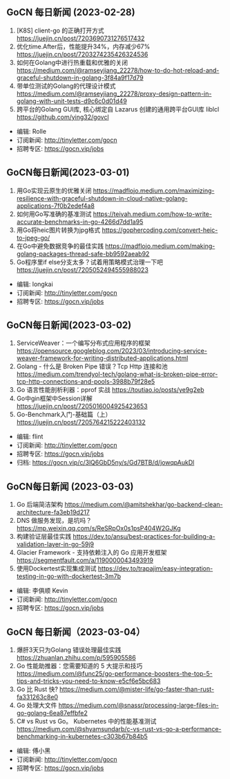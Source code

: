 ## GoCN 每日新闻 (2023-02-28)

1. [K8S] client-go 的正确打开方式 https://juejin.cn/post/7203690731276517432
2. 优化time.After后，性能提升34%，内存减少67% https://juejin.cn/post/7203274235426324536
3. 如何在Golang中进行热重载和优雅的关闭 https://medium.com/@ramseyjiang_22278/how-to-do-hot-reload-and-graceful-shutdown-in-golang-3f84a9f17d79
4. 带单位测试的Golang的代理设计模式 https://medium.com/@ramseyjiang_22278/proxy-design-pattern-in-golang-with-unit-tests-d9c6c0d01d49
5. 跨平台的Golang GUI库, 核心绑定自 Lazarus 创建的通用跨平台GUI库 liblcl https://github.com/ying32/govcl

- 编辑: Rolle
- 订阅新闻: http://tinyletter.com/gocn
- 招聘专区: https://gocn.vip/jobs

## GoCN每日新闻(2023-03-01)

1. 用Go实现云原生的优雅关闭 https://madflojo.medium.com/maximizing-resilience-with-graceful-shutdown-in-cloud-native-golang-applications-7f0b2edef4a8
2. 如何用Go写准确的基准测试 https://teivah.medium.com/how-to-write-accurate-benchmarks-in-go-4266d7dd1a95
3. 用Go将heic图片转换为jpg格式 https://gophercoding.com/convert-heic-to-jpeg-go/
4. 在Go中避免数据竞争的最佳实践 https://madflojo.medium.com/making-golang-packages-thread-safe-bb9592aeab92
5. Go程序里if else分支太多？试着用策略模式治理一下吧 https://juejin.cn/post/7205052494555988023

- 编辑: longkai
- 订阅新闻: http://tinyletter.com/gocn
- 招聘专区: https://gocn.vip/jobs

## GoCN每日新闻(2023-03-02)

1. ServiceWeaver：一个编写分布式应用程序的框架 https://opensource.googleblog.com/2023/03/introducing-service-weaver-framework-for-writing-distributed-applications.html
2. Golang - 什么是 Broken Pipe 错误？Tcp Http 连接和池 https://medium.com/trendyol-tech/golang-what-is-broken-pipe-error-tcp-http-connections-and-pools-3988b79f28e5
3. Go 语言性能剖析利器：pprof 实战 https://toutiao.io/posts/ye9g2eb
4. Go中gin框架中Session详解 https://juejin.cn/post/7205016004925423653
5. Go-Benchmark入门-基础篇（上） https://juejin.cn/post/7205764215222403132

- 编辑: flint
- 订阅新闻: <http://tinyletter.com/gocn>
- 招聘专区: <https://gocn.vip/jobs>
- 归档: <https://gocn.vip/c/3lQ6GbD5ny/s/Gd7BTB/d/jowqpAukDl>

## GoCN每日新闻 (2023-03-03)

1. Go 后端简洁架构 https://medium.com/@amitshekhar/go-backend-clean-architecture-fa3eb19d217
2. DNS 做服务发现，是坑吗？ https://mp.weixin.qq.com/s/ReSRpOx0s1psP404W2GJKg
3. 构建验证层最佳实践 https://dev.to/ansu/best-practices-for-building-a-validation-layer-in-go-59j9
4. Glacier Framework - 支持依赖注入的 Go 应用开发框架 https://segmentfault.com/a/1190000043493919
5. 使用Dockertest实现集成测试 https://dev.to/trapajim/easy-integration-testing-in-go-with-dockertest-3m7b

* 编辑: 李俱顺 Kevin
* 订阅新闻: <http://tinyletter.com/gocn>
* 招聘专区: <https://gocn.vip/jobs>

## GoCN 每日新闻（2023-03-04）

1. 爆肝3天只为Golang 错误处理最佳实践 https://zhuanlan.zhihu.com/p/595905586
2. Go 性能助推器：您需要知道的 5 大提示和技巧 https://medium.com/@func25/go-performance-boosters-the-top-5-tips-and-tricks-you-need-to-know-e5cf6e5bc683
3. Go 比 Rust 快? https://medium.com/@mister-life/go-faster-than-rust-fa331263c8e0
4. Go 处理大文件 https://medium.com/@snassr/processing-large-files-in-go-golang-6ea87effbfe2
5. C# vs Rust vs Go。 Kubernetes 中的性能基准测试 https://medium.com/@shyamsundarb/c-vs-rust-vs-go-a-performance-benchmarking-in-kubernetes-c303b67b84b5

* 编辑: 傅小黑
* 订阅新闻: <http://tinyletter.com/gocn>
* 招聘专区: <https://gocn.vip/jobs>
